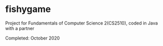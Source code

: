 # fishygame
Project for Fundamentals of Computer Science 2(CS2510), coded in Java with a partner

Completed: October 2020
